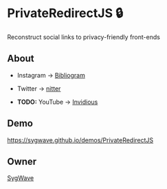 # PrivateRedirectJS 🔒

Reconstruct social links to privacy-friendly front-ends

## About

* Instagram -> [Bibliogram](https://github.com/cloudrac3r/bibliogram)

* Twitter -> [nitter](https://github.com/zedeus/nitter)

* **TODO:** YouTube -> [Invidious](https://github.com/iv-org/invidious)

## Demo

https://sygwave.github.io/demos/PrivateRedirectJS

## Owner

[SygWave](https://sygwave.github.io)
